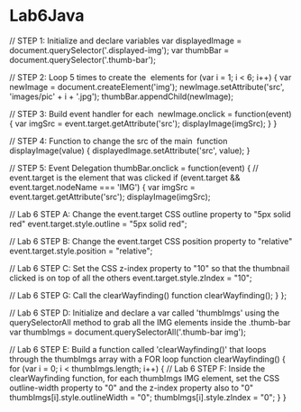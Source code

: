 # Lab6Java
// STEP 1: Initialize and declare variables
var displayedImage = document.querySelector('.displayed-img');
var thumbBar = document.querySelector('.thumb-bar');

// STEP 2: Loop 5 times to create the <img> elements
for (var i = 1; i < 6; i++) {
var newImage = document.createElement('img');
newImage.setAttribute('src', 'images/pic' + i + '.jpg');
thumbBar.appendChild(newImage);

// STEP 3: Build event handler for each <img>
newImage.onclick = function(event) {
var imgSrc = event.target.getAttribute('src');
displayImage(imgSrc);
}
}

// STEP 4: Function to change the src of the main <img>
function displayImage(value) {
displayedImage.setAttribute('src', value);
}

// STEP 5: Event Delegation
thumbBar.onclick = function(event) {
// event.target is the element that was clicked
if (event.target && event.target.nodeName === 'IMG') {
var imgSrc = event.target.getAttribute('src');
displayImage(imgSrc);

// Lab 6 STEP A: Change the event.target CSS outline property to "5px solid red"
event.target.style.outline = "5px solid red";

// Lab 6 STEP B: Change the event.target CSS position property to "relative"
event.target.style.position = "relative";

// Lab 6 STEP C: Set the CSS z-index property to "10" so that the thumbnail clicked is on top of all the others
event.target.style.zIndex = "10";

// Lab 6 STEP G: Call the clearWayfinding() function
clearWayfinding();
}
};

// Lab 6 STEP D: Initialize and declare a var called 'thumbImgs' using the querySelectorAll method to grab all the IMG elements inside the .thumb-bar
var thumbImgs = document.querySelectorAll('.thumb-bar img');

// Lab 6 STEP E: Build a function called 'clearWayfinding()' that loops through the thumbImgs array with a FOR loop
function clearWayfinding() {
for (var i = 0; i < thumbImgs.length; i++) {
// Lab 6 STEP F: Inside the clearWayfinding function, for each thumbImgs IMG element, set the CSS outline-width property to "0" and the z-index property also to "0"
thumbImgs[i].style.outlineWidth = "0";
thumbImgs[i].style.zIndex = "0";
}
}
